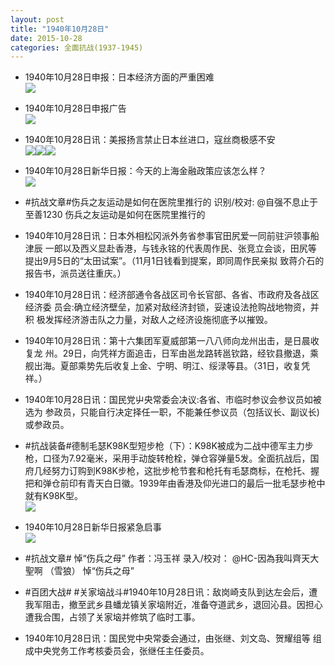 ```yaml
---
layout: post
title: "1940年10月28日"
date: 2015-10-28
categories: 全面抗战(1937-1945)
---
```


<meta name="referrer" content="no-referrer" />

- 1940年10月28日申报：日本经济方面的严重困难 <br/><img src="https://ww1.sinaimg.cn/large/aca367d8jw1exh9pkrj2yj20vn0yb7us.jpg" />

- 1940年10月28日申报广告 <br/><img src="https://ww4.sinaimg.cn/large/aca367d8jw1exh7ztwa2ej20pq0h7dks.jpg" />

- 1940年10月28日讯：美报扬言禁止日本丝进口，寇丝商极感不安 <br/><img src="https://ww3.sinaimg.cn/large/aca367d8jw1exh696t3p0j207a05u0t3.jpg" /><img src="https://ww2.sinaimg.cn/large/aca367d8jw1exh696vmbmj202d05mglo.jpg" /><img src="https://ww4.sinaimg.cn/large/aca367d8jw1exh696xg85j20dy065dgk.jpg" />

- 1940年10月28日新华日报：今天的上海金融政策应该怎么样？ <br/><img src="https://ww3.sinaimg.cn/large/aca367d8jw1exh4iemi00j211v0hvgt8.jpg" />

- #抗战文章#伤兵之友运动是如何在医院里推行的 识别/校对: @自强不息止于至善1230 伤兵之友运动是如何在医院里推行的 

- 1940年10月28日讯：日本外相松冈派外务省参事官田尻爱一同前驻沪领事船津辰 一郎以及西义显赴香港，与钱永铭的代表周作民、张竞立会谈，田尻等 提出9月5日的“太田试案”。（11月1日钱看到提案，即同周作民亲拟 致蒋介石的报告书，派员送往重庆。） 

- 1940年10月28日讯：经济部通令各战区司令长官部、各省、市政府及各战区经济委 员会:确立经济壁垒，加紧对敌经济封锁，妥速设法抢购战地物资，并积 极发挥经济游击队之力量，对敌人之经济设施彻底予以摧毁。 

- 1940年10月28日讯：第十六集团军夏威部第一八八师向龙州出击，是日晨收复龙 州。29日，向凭祥方面追击，日军由邕龙路转邕钦路，经钦县撤退，乘 舰出海。夏部乘势先后收复上金、宁明、明江、绥渌等县。（31日，收复凭祥。）  

- 1940年10月28日讯：国民党屮央常委会决议:各省、市临时参议会参议员如被选为 参政员，只能自行决定择任一职，不能兼任参议员（包括议长、副议长) 或参政员。 

- #抗战装备#德制毛瑟K98K型短步枪（下）：K98K被成为二战中德军主力步枪，口径为7.92毫米，采用手动旋转枪栓，弹仓容弹量5发。全面抗战后，国府几经努力订购到K98K步枪，这批步枪节套和枪托有毛瑟商标，在枪托、握把和弹仓前印有青天白日徽。1939年由香港及仰光进口的最后一批毛瑟步枪中就有K98K型。 <br/><img src="https://ww2.sinaimg.cn/large/aca367d8jw1exgmb74uz6j20ge0u0ae7.jpg" />

- 1940年10月28日新华日报紧急启事 <br/><img src="https://ww1.sinaimg.cn/large/aca367d8jw1exglgevruvj20zv0fm426.jpg" />

- #抗战文章# 悼“伤兵之母” 作者：冯玉祥 录入/校对： @HC-因為我叫齊天大聖啊 （雪狼） 悼“伤兵之母” 

- #百团大战# #关家垴战斗#1940年10月28日讯：敌岗崎支队到达左会后，遭我军阻击，撤至武乡县蟠龙镇关家垴附近，准备夺道武乡，退回沁县。因担心遭我合围，占领了关家垴并修筑了临时工事。 

- 1940年10月28日讯：国民党中央常委会通过，由张继、刘文岛、贺耀组等 组成中央党务工作考核委员会，张继任主任委员。 

